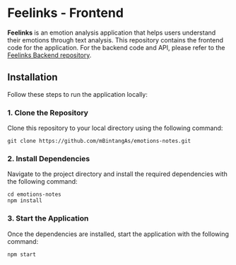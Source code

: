 # Feelinks - Frontend

**Feelinks** is an emotion analysis application that helps users understand their emotions through text analysis. This repository contains the frontend code for the application. For the backend code and API, please refer to the [Feelinks Backend repository](https://github.com/gamassss/feelinks-api).

## Installation

Follow these steps to run the application locally:

### 1. Clone the Repository

Clone this repository to your local directory using the following command:

```
git clone https://github.com/mBintangAs/emotions-notes.git
```

### 2. Install Dependencies

Navigate to the project directory and install the required dependencies with the following command:

```
cd emotions-notes
npm install
```

### 3. Start the Application

Once the dependencies are installed, start the application with the following command:

```
npm start
```